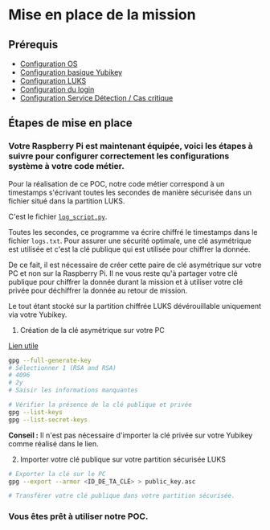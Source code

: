 # Mise en place de la mission

## Prérequis

* [Configuration OS](1_configuration_os.md)
* [Configuration basique Yubikey](2_yubikey_basic_configuration.md)
* [Configuration LUKS](3_configuration_luks.md)
* [Configuration du login](4_login_authentication.md)
* [Configuration Service Détection / Cas critique](/docs/raspberry_pi_config/5_automatic_detection.md)


## Étapes de mise en place

### Votre Raspberry Pi est maintenant équipée, voici les étapes à suivre pour configurer correctement les configurations système à votre code métier.

Pour la réalisation de ce POC, notre code métier correspond à un timestamps s'écrivant toutes les secondes de manière sécurisée dans un fichier situé dans la partition LUKS. 

C'est le fichier [`log_script.py`](../../src/log_script.py).

Toutes les secondes, ce programme va écrire chiffré le timestamps dans le fichier `logs.txt`.
Pour assurer une sécurité optimale, une clé asymétrique est utilisée et c'est la clé publique qui est utilisée pour chiffrer la donnée. 

De ce fait, il est nécessaire de créer cette paire de clé asymétrique sur votre PC et non sur la Raspberry Pi. 
Il ne vous reste qu'à partager votre clé publique pour chiffrer la donnée durant la mission et à utiliser votre clé privée pour déchiffrer la donnée au retour de mission.

Le tout étant stocké sur la partition chiffrée LUKS dévérouillable uniquement via votre Yubikey. 

1. Création de la clé asymétrique sur votre PC

[Lien utile](https://support.yubico.com/hc/en-us/articles/360013790259-Using-Your-YubiKey-with-OpenPGP)

```bash
gpg --full-generate-key
# Sélectionner 1 (RSA and RSA)
# 4096
# 2y
# Saisir les informations manquantes

# Vérifier la présence de la clé publique et privée
gpg --list-keys
gpg --list-secret-keys
```

**Conseil :** Il n'est pas nécessaire d'importer la clé privée sur votre Yubikey comme réalisé dans le lien. 

2. Importer votre clé publique sur votre partition sécurisée LUKS

```bash
# Exporter la clé sur le PC
gpg --export --armor <ID_DE_TA_CLÉ> > public_key.asc

# Transférer votre clé publique dans votre partition sécurisée.
```

### Vous êtes prêt à utiliser notre POC. 